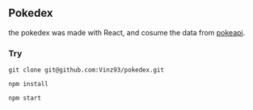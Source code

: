 ## Pokedex

the pokedex was made with React, and cosume the data
from  [pokeapi](https://pokeapi.co/).

### Try
```
git clone git@github.com:Vinz93/pokedex.git

npm install

npm start
```
